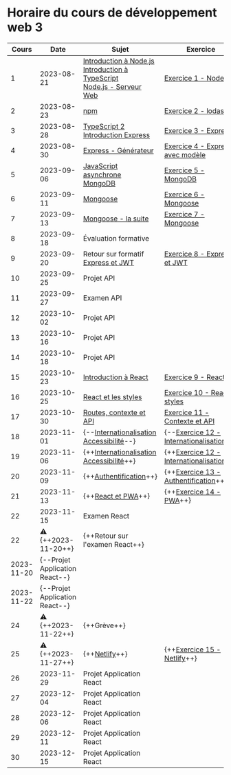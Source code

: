 # Horaire du cours de développement web 3
Cours|Date|Sujet|Exercice
--|--|--|--
1|2023-08-21|[Introduction à Node.js](introduction_nodejs.md) <br/> [Introduction à TypeScript](introduction_typescript.md) <br/> [Node.js - Serveur Web](nodejs_serveur_web.md)|[Exercice 1 - Node](exercice1_node.md)
2|2023-08-23|[npm](npm.md)|[Exercice 2 - lodash](exercice2_lodash.md)
3|2023-08-28|[TypeScript 2](typescript_2.md)<br/>[Introduction Express](introduction_express.md)|[Exercice 3 - Express](exercice3_express.md)
4|2023-08-30|[Express - Générateur](generateur_express.md)|[Exercice 4 - Express avec modèle](exercice4_express_avec_modele.md)
5|2023-09-06|[JavaScript asynchrone](javascript_async.md) <br/> [MongoDB](mongodb.md)|[Exercice 5 - MongoDB](exercice5_mongodb.md)
6|2023-09-11|[Mongoose](introduction_mongoose.md)|[Exercice 6 - Mongoose](exercice6_mongoose.md)
7|2023-09-13|[Mongoose - la suite](mongoose2.md)|[Exercice 7 - Mongoose](exercice7_mongoose.md)
8|2023-09-18|Évaluation formative|
9|2023-09-20|Retour sur formatif <br/> [Express et JWT](express_jwt.md)|[Exercice 8 - Express et JWT](exercice8_express_jwt.md)
10|2023-09-25|Projet API|
11|2023-09-27|Examen API|
12|2023-10-02|Projet API|
13|2023-10-16|Projet API|
14|2023-10-18|Projet API|
15|2023-10-23|[Introduction à React](introduction_react.md)|[Exercice 9 - React](exercice9_react.md)
16|2023-10-25|[React et les styles](react_styles.md)|[Exercice 10 - React et styles](exercice10_react_styles.md)
17|2023-10-30|[Routes, contexte et API](react3.md)|[Exercice 11 - Contexte et API](exercice11_context.md)
18|2023-11-01|{--[Internationalisation](internationalisation.md) <br />[Accessibilité](accessibilite.md)--}|{--[Exercice 12 - Internationalisation](exercice12_internationalisation.md)--}
19|2023-11-06|{++[Internationalisation](internationalisation.md) <br />[Accessibilité](accessibilite.md)++}|{++[Exercice 12 - Internationalisation](exercice12_internationalisation.md)++}
20|2023-11-09|{++[Authentification](authentification.md)++}|{++[Exercice 13 - Authentification](exercice13_authentification.md)++}
21|2023-11-13|{++[React et PWA](pwa.md)++}|{++[Exercice 14 - PWA](exercice14_pwa.md)++}
22|2023-11-15|Examen React|
22|:warning: {++2023-11-20++}|{++Retour sur l'examen React++}|
|2023-11-20|{--Projet Application React--}|
|2023-11-22|{--Projet Application React--}|
24|:warning: {++2023-11-22++}|{++Grève++}|
25|:warning: {++2023-11-27++}|{++[Netlify](netlify.md)++}|{++[Exercice 15 - Netlify](exercice15_netlify.md)++}
26|2023-11-29|Projet Application React|
27|2023-12-04|Projet Application React|
28|2023-12-06|Projet Application React|
29|2023-12-11|Projet Application React|
30|2023-12-15|Projet Application React|
